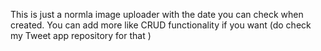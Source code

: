 This is just a normla image uploader with the date you can check when created.
You can add more like CRUD functionality if you want (do check my Tweet app repository for that )
